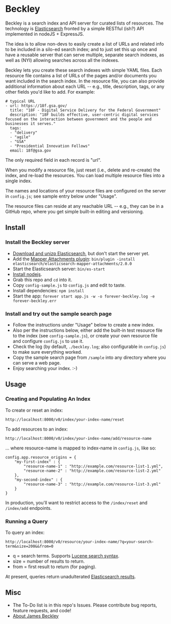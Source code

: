 # Beckley
Beckley is a search index and API server for curated lists of resources. The technology is [Elasticsearch](http://elasticsearch.org) fronted by a simple RESTful (ish?) API implemented in nodeJS + ExpressJS.

The idea is to allow non-devs to easily create a list of URLs and related info to be included in a silo-ed search index; and to just set this up once and have a reusable server that can serve multiple, separate search indexes, as well as (NYI) allowing searches across all the indexes.

Beckley lets you create these search indexes with simple YAML files. Each resource file contains a list of URLs of the pages and/or documents you want included in the search index. In the resource file, you can also provide additional information about each URL -- e.g., title, description, tags, or any other fields you'd like to add. For example:

```
# typical URL
- url: https://18f.gsa.gov/
  title: "18F - Digital Service Delivery for the Federal Government"
  description: "18F builds effective, user-centric digital services focused on the interaction between government and the people and businesses it serves."
  tags:
  - "delivery"
  - "agile"
  - "GSA"
  - "Presidential Innovation Fellows"
  email: 18f@gsa.gov
```

The only required field in each record is "url".

When you modify a resource file, just reset (i.e., delete and re-create) the index, and re-load the resources. You can load multiple resource files into a single index.

The names and locations of your resource files are configured on the server in `config.js`; see sample entry below under "Usage".

The resource files can reside at any reachable URL -- e.g., they can be in a GitHub repo, where you get simple built-in editing and versioning.


## Install
### Install the Beckley server
* [Download and unizp Elasticsearch](http://www.elasticsearch.org/overview/elkdownloads/), but don't start the server yet.
* Add the [Mapper Attachments plugin](https://github.com/elasticsearch/elasticsearch-mapper-attachments): `bin/plugin -install elasticsearch/elasticsearch-mapper-attachments/2.0.0`
* Start the Elasticsearch server: `bin/es-start`
* [Install nodejs](http://nodejs.org/download/).
* Grab this repo and `cd` into it.
* Copy `config-sample.js` to `config.js` and edit to taste.
* Install dependencies: `npm install`
* Start the app: `forever start app.js -w -o forever-beckley.log -e forever-beckley.err`

### Install and try out the sample search page
* Follow the instructions under "Usage" below to create a new index.
* Also per the instructions below, either add the built-in test resource file to the index (see `config-sample.js`), or create your own resource file and configure `config.js` to use it.
* Check the log (by default, `./beckley.log`; also configurable in `config.js`) to make sure everything worked.
* Copy the sample search page from `/sample` into any directory where you can serve a web page.
* Enjoy searching your index. :-)

## Usage
### Creating and Populating An Index
To create or reset an index:
```
http://localhost:8000/v0/index/your-index-name/reset
```

To add resources to an index: 
```
http://localhost:8000/v0/index/your-index-name/add/resource-name
```

... where resource-name is mapped to index-name in `config.js`, like so:
```
config.app.resource_origins = {
	"my-first-index" : {
		"resource-name-1" : "http://example.com/resource-list-1.yml",
		"resource-name-2" : "http://example.com/resource-list-2.yml"
	},
	"my-second-index" : {
		"resource-name-3" : "http://example.com/resource-list-3.yml"
	}
}

```

In production, you'll want to restrict access to the `/index/reset` and `/index/add` endpoints.

### Running a Query
To query an index:
```
http://localhost:8000/v0/resource/your-index-name/?q=your-search-term&size=200&&from=0
```
* q = search terms. Supports [Lucene search syntax](http://lucene.apache.org/core/2_9_4/queryparsersyntax.html).
* size = number of results to return.
* from = first result to return (for paging).

At present, queries return unadulterated [Elasticsearch results](http://www.elasticsearch.org/guide/en/elasticsearch/reference/current/_the_search_api.html).

## Misc
* The To-Do list is in this repo's Issues. Please contribute bug reports, feature requests, and code!
* [About James Beckley](http://www.loc.gov/about/about-the-librarian/previous-librarians-of-congress/john-james-beckley/)
